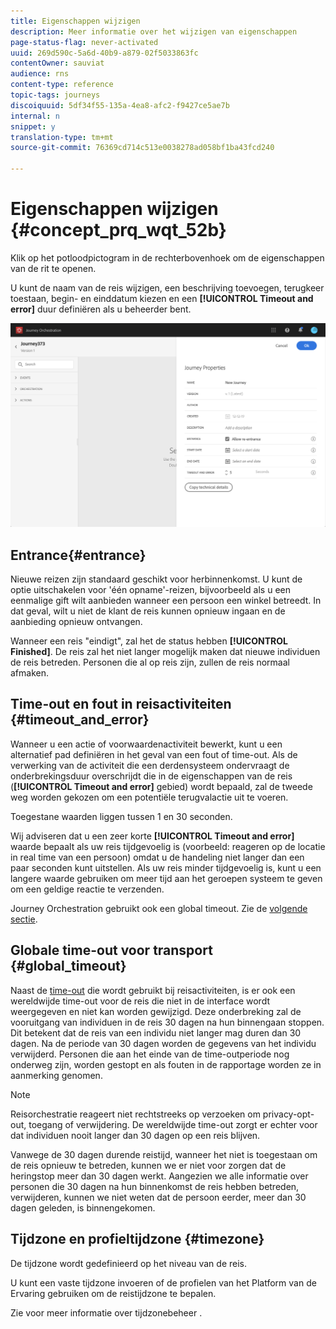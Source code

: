 ```yaml
---
title: Eigenschappen wijzigen
description: Meer informatie over het wijzigen van eigenschappen
page-status-flag: never-activated
uuid: 269d590c-5a6d-40b9-a879-02f5033863fc
contentOwner: sauviat
audience: rns
content-type: reference
topic-tags: journeys
discoiquuid: 5df34f55-135a-4ea8-afc2-f9427ce5ae7b
internal: n
snippet: y
translation-type: tm+mt
source-git-commit: 76369cd714c513e0038278ad058bf1ba43fcd240

---
```




# Eigenschappen wijzigen {#concept_prq_wqt_52b}

Klik op het potloodpictogram in de rechterbovenhoek om de eigenschappen van de rit te openen.

U kunt de naam van de reis wijzigen, een beschrijving toevoegen, terugkeer toestaan, begin- en einddatum kiezen en een **[!UICONTROL Timeout and error]** duur definiëren als u beheerder bent.

![](../assets/journey32.png)

## Entrance{#entrance}

Nieuwe reizen zijn standaard geschikt voor herbinnenkomst. U kunt de optie uitschakelen voor &#39;één opname&#39;-reizen, bijvoorbeeld als u een eenmalige gift wilt aanbieden wanneer een persoon een winkel betreedt. In dat geval, wilt u niet de klant de reis kunnen opnieuw ingaan en de aanbieding opnieuw ontvangen.

Wanneer een reis &quot;eindigt&quot;, zal het de status hebben **[!UICONTROL Finished]**. De reis zal het niet langer mogelijk maken dat nieuwe individuen de reis betreden. Personen die al op reis zijn, zullen de reis normaal afmaken.

## Time-out en fout in reisactiviteiten {#timeout_and_error}

Wanneer u een actie of voorwaardenactiviteit bewerkt, kunt u een alternatief pad definiëren in het geval van een fout of time-out. Als de verwerking van de activiteit die een derdensysteem ondervraagt de onderbrekingsduur overschrijdt die in de eigenschappen van de reis (**[!UICONTROL Timeout and  error]** gebied) wordt bepaald, zal de tweede weg worden gekozen om een potentiële terugvalactie uit te voeren.

Toegestane waarden liggen tussen 1 en 30 seconden.

Wij adviseren dat u een zeer korte **[!UICONTROL Timeout and error]** waarde bepaalt als uw reis tijdgevoelig is (voorbeeld: reageren op de locatie in real time van een persoon) omdat u de handeling niet langer dan een paar seconden kunt uitstellen. Als uw reis minder tijdgevoelig is, kunt u een langere waarde gebruiken om meer tijd aan het geroepen systeem te geven om een geldige reactie te verzenden.

Journey Orchestration gebruikt ook een global timeout. Zie de [volgende sectie](#global_timeout).

## Globale time-out voor transport {#global_timeout}

Naast de [time-out](#timeout_and_error) die wordt gebruikt bij reisactiviteiten, is er ook een wereldwijde time-out voor de reis die niet in de interface wordt weergegeven en niet kan worden gewijzigd. Deze onderbreking zal de vooruitgang van individuen in de reis 30 dagen na hun binnengaan stoppen. Dit betekent dat de reis van een individu niet langer mag duren dan 30 dagen. Na de periode van 30 dagen worden de gegevens van het individu verwijderd. Personen die aan het einde van de time-outperiode nog onderweg zijn, worden gestopt en als fouten in de rapportage worden ze in aanmerking genomen.

>[!NOTE]
>
>Reisorchestratie reageert niet rechtstreeks op verzoeken om privacy-opt-out, toegang of verwijdering. De wereldwijde time-out zorgt er echter voor dat individuen nooit langer dan 30 dagen op een reis blijven.

Vanwege de 30 dagen durende reistijd, wanneer het niet is toegestaan om de reis opnieuw te betreden, kunnen we er niet voor zorgen dat de heringstop meer dan 30 dagen werkt. Aangezien we alle informatie over personen die 30 dagen na hun binnenkomst de reis hebben betreden, verwijderen, kunnen we niet weten dat de persoon eerder, meer dan 30 dagen geleden, is binnengekomen.

## Tijdzone en profieltijdzone {#timezone}

De tijdzone wordt gedefinieerd op het niveau van de reis.

U kunt een vaste tijdzone invoeren of de profielen van het Platform van de Ervaring gebruiken om de reistijdzone te bepalen.

Zie voor meer informatie over tijdzonebeheer [](../building-journeys/timezone-management.md).

